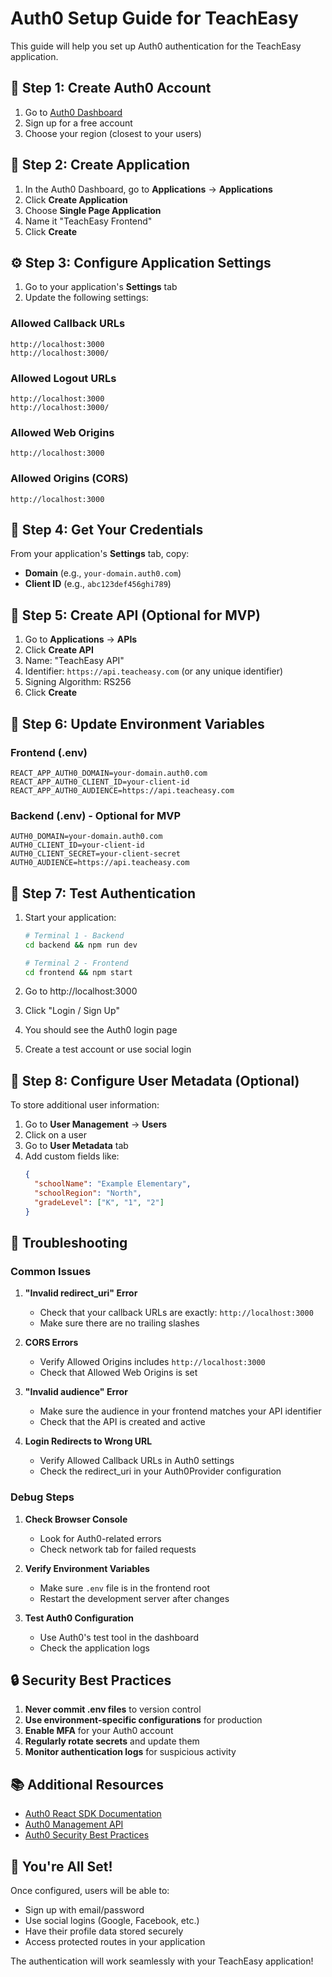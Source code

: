 # Auth0 Setup Guide for TeachEasy

This guide will help you set up Auth0 authentication for the TeachEasy application.

## 🔐 Step 1: Create Auth0 Account

1. Go to [Auth0 Dashboard](https://manage.auth0.com/)
2. Sign up for a free account
3. Choose your region (closest to your users)

## 🚀 Step 2: Create Application

1. In the Auth0 Dashboard, go to **Applications** → **Applications**
2. Click **Create Application**
3. Choose **Single Page Application**
4. Name it "TeachEasy Frontend"
5. Click **Create**

## ⚙️ Step 3: Configure Application Settings

1. Go to your application's **Settings** tab
2. Update the following settings:

### Allowed Callback URLs
```
http://localhost:3000
http://localhost:3000/
```

### Allowed Logout URLs
```
http://localhost:3000
http://localhost:3000/
```

### Allowed Web Origins
```
http://localhost:3000
```

### Allowed Origins (CORS)
```
http://localhost:3000
```

## 🔑 Step 4: Get Your Credentials

From your application's **Settings** tab, copy:

- **Domain** (e.g., `your-domain.auth0.com`)
- **Client ID** (e.g., `abc123def456ghi789`)

## 🎯 Step 5: Create API (Optional for MVP)

1. Go to **Applications** → **APIs**
2. Click **Create API**
3. Name: "TeachEasy API"
4. Identifier: `https://api.teacheasy.com` (or any unique identifier)
5. Signing Algorithm: RS256
6. Click **Create**

## 📝 Step 6: Update Environment Variables

### Frontend (.env)
```env
REACT_APP_AUTH0_DOMAIN=your-domain.auth0.com
REACT_APP_AUTH0_CLIENT_ID=your-client-id
REACT_APP_AUTH0_AUDIENCE=https://api.teacheasy.com
```

### Backend (.env) - Optional for MVP
```env
AUTH0_DOMAIN=your-domain.auth0.com
AUTH0_CLIENT_ID=your-client-id
AUTH0_CLIENT_SECRET=your-client-secret
AUTH0_AUDIENCE=https://api.teacheasy.com
```

## 🧪 Step 7: Test Authentication

1. Start your application:
   ```bash
   # Terminal 1 - Backend
   cd backend && npm run dev
   
   # Terminal 2 - Frontend
   cd frontend && npm start
   ```

2. Go to http://localhost:3000
3. Click "Login / Sign Up"
4. You should see the Auth0 login page
5. Create a test account or use social login

## 🔧 Step 8: Configure User Metadata (Optional)

To store additional user information:

1. Go to **User Management** → **Users**
2. Click on a user
3. Go to **User Metadata** tab
4. Add custom fields like:
   ```json
   {
     "schoolName": "Example Elementary",
     "schoolRegion": "North",
     "gradeLevel": ["K", "1", "2"]
   }
   ```

## 🚨 Troubleshooting

### Common Issues

1. **"Invalid redirect_uri" Error**
   - Check that your callback URLs are exactly: `http://localhost:3000`
   - Make sure there are no trailing slashes

2. **CORS Errors**
   - Verify Allowed Origins includes `http://localhost:3000`
   - Check that Allowed Web Origins is set

3. **"Invalid audience" Error**
   - Make sure the audience in your frontend matches your API identifier
   - Check that the API is created and active

4. **Login Redirects to Wrong URL**
   - Verify Allowed Callback URLs in Auth0 settings
   - Check the redirect_uri in your Auth0Provider configuration

### Debug Steps

1. **Check Browser Console**
   - Look for Auth0-related errors
   - Check network tab for failed requests

2. **Verify Environment Variables**
   - Make sure `.env` file is in the frontend root
   - Restart the development server after changes

3. **Test Auth0 Configuration**
   - Use Auth0's test tool in the dashboard
   - Check the application logs

## 🔒 Security Best Practices

1. **Never commit .env files** to version control
2. **Use environment-specific configurations** for production
3. **Enable MFA** for your Auth0 account
4. **Regularly rotate secrets** and update them
5. **Monitor authentication logs** for suspicious activity

## 📚 Additional Resources

- [Auth0 React SDK Documentation](https://auth0.com/docs/quickstart/spa/react)
- [Auth0 Management API](https://auth0.com/docs/api/management/v2)
- [Auth0 Security Best Practices](https://auth0.com/docs/security)

## 🎉 You're All Set!

Once configured, users will be able to:
- Sign up with email/password
- Use social logins (Google, Facebook, etc.)
- Have their profile data stored securely
- Access protected routes in your application

The authentication will work seamlessly with your TeachEasy application!
